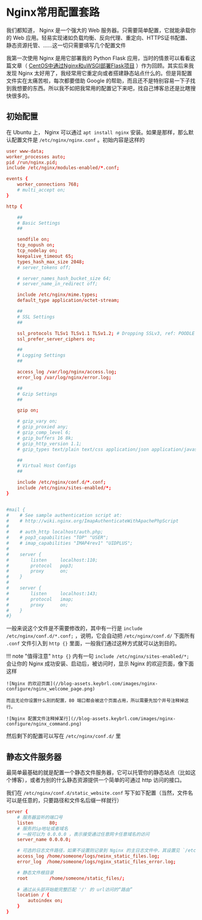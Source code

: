 # Nginx常用配置套路

我们都知道， Nginx 是一个强大的 Web 服务器。只需要简单配置，它就能承载你的 Web 应用。轻易实现诸如负载均衡、反向代理、重定向、HTTPS证书配置、静态资源托管、......这一切只需要填写几个配置文件

我第一次使用 Nginx 是用它部署我的 Python Flask 应用，当时的情景可以看看这篇文章（ [CentOS中通过Nginx和uWSGI部署Flask项目](2017-08-01-Nginx_uWSGI_Flask_in_CentOS.md) ）作为回顾。其实后来我发现 Nginx 太好用了，我经常用它重定向或者搭建静态站点什么的。但是背配置文件实在太痛苦啦，每次都要借助 Google 的帮助，而且还不是特别容易一下子找到我想要的东西。所以我不如把我常用的配置记下来吧，找自己博客总还是比瞎搜快很多的。

## 初始配置

在 Ubuntu 上， Nginx 可以通过 `apt install nginx` 安装。如果是那样，那么默认配置文件是 `/etc/nginx/nginx.conf` 。初始内容是这样的

```conf
user www-data;
worker_processes auto;
pid /run/nginx.pid;
include /etc/nginx/modules-enabled/*.conf;

events {
    worker_connections 768;
    # multi_accept on;
}

http {

    ##
    # Basic Settings
    ##

    sendfile on;
    tcp_nopush on;
    tcp_nodelay on;
    keepalive_timeout 65;
    types_hash_max_size 2048;
    # server_tokens off;

    # server_names_hash_bucket_size 64;
    # server_name_in_redirect off;

    include /etc/nginx/mime.types;
    default_type application/octet-stream;

    ##
    # SSL Settings
    ##

    ssl_protocols TLSv1 TLSv1.1 TLSv1.2; # Dropping SSLv3, ref: POODLE
    ssl_prefer_server_ciphers on;

    ##
    # Logging Settings
    ##

    access_log /var/log/nginx/access.log;
    error_log /var/log/nginx/error.log;

    ##
    # Gzip Settings
    ##

    gzip on;

    # gzip_vary on;
    # gzip_proxied any;
    # gzip_comp_level 6;
    # gzip_buffers 16 8k;
    # gzip_http_version 1.1;
    # gzip_types text/plain text/css application/json application/javascript text/xml application/xml application/xml+rss text/javascript;

    ##
    # Virtual Host Configs
    ##

    include /etc/nginx/conf.d/*.conf;
    include /etc/nginx/sites-enabled/*;
}


#mail {
#    # See sample authentication script at:
#    # http://wiki.nginx.org/ImapAuthenticateWithApachePhpScript
#
#    # auth_http localhost/auth.php;
#    # pop3_capabilities "TOP" "USER";
#    # imap_capabilities "IMAP4rev1" "UIDPLUS";
#
#    server {
#        listen     localhost:110;
#        protocol   pop3;
#        proxy      on;
#    }
#
#    server {
#        listen     localhost:143;
#        protocol   imap;
#        proxy      on;
#    }
#}

```

一般来说这个文件是不需要修改的，其中有一行是 `include /etc/nginx/conf.d/*.conf;` ，说明，它会自动把 `/etc/nginx/conf.d/` 下面所有 `.conf` 文件引入到 `http {}` 里面，一般我们通过这种方式就可以达到目的。

!!! note "值得注意"
    `http {}` 内有一句 `include /etc/nginx/sites-enabled/*;` 会让你的 Nginx 成功安装、启动后，被访问时，显示 Nginx 的欢迎页面，像下面这样

    ![Nginx 的欢迎页面](//blog-assets.keybrl.com/images/nginx-configure/nginx_welcome_page.png)

    而且无论你设置什么别的配置，80 端口都会被这个页面占用，所以需要先加个井号注释掉这行。

    ![Nginx 配置文件注释掉某行](//blog-assets.keybrl.com/images/nginx-configure/nginx_command.png)

然后剩下的配置可以写在 `/etc/nginx/conf.d/` 里

## 静态文件服务器

最简单最基础的就是配置一个静态文件服务器，它可以托管你的静态站点（比如这个博客），或者为别的什么静态资源提供一个简单的可通过 http 访问的接口。

我们在 `/etc/nginx/conf.d/static_website.conf` 写下如下配置（当然，文件名可以是任意的，只要路径和文件名后缀一样就行）

```conf
server {
    # 服务器监听的端口号
    listen      80;
    # 服务的ip地址或者域名
    # 一般可以为 0.0.0.0 ，表示接受通过任意网卡任意域名的访问
    server_name 0.0.0.0;

    # 可选的日志文件路径，如果不设置则记录到 Nginx 的主日志文件中，其设置见 `/etc/nginx/nginx.conf`
    access_log /home/someone/logs/neinx_static_files.log;
    error_log  /home/someone/logs/nginx_static_files_error.log;

    # 静态文件根目录
    root        /home/someone/static_files/;
    
    # 通过从头部开始能完整匹配 '/' 的 url访问的“路由”
    location / {
        autoindex on;
    }
}
```
